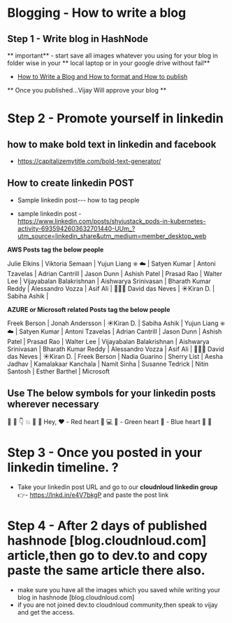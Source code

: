 # Blogging - How to write a blog

## Step 1 - Write blog in HashNode 

** important** - start save all images whatever you using for your blog in folder wise in your ** local laptop or in your google drive without fail**

- [How to Write a Blog and How to format and How to publish ](/docs/hash-node-blogging-howto-v1.0.pdf)


** Once you published...Vijay Will approve your blog **

# Step 2 - Promote yourself in linkedin

## how to make bold text in linkedin and facebook
- https://capitalizemytitle.com/bold-text-generator/

## How to create linkedin POST

- Sample linkedin post--- how to tag people

- sample linkedin post - https://www.linkedin.com/posts/shyjustack_pods-in-kubernetes-activity-6935942603632701440-UUm_?utm_source=linkedin_share&utm_medium=member_desktop_web

**AWS Posts tag  the below people**

Julie Elkins | Viktoria Semaan  |  Yujun Liang ⎈ ☁️  | Satyen Kumar  |  Antoni Tzavelas  | Adrian Cantrill | Jason Dunn | Ashish Patel | Prasad Rao | Walter Lee | Vijayabalan Balakrishnan | Aishwarya Srinivasan | Bharath Kumar Reddy | Alessandro Vozza | Asif Ali | 👨🏻‍💻 David das Neves | ☀️Kiran D. | Sabiha Ashik |


**AZURE or Microsoft related Posts tag  the below people**

Freek Berson | Jonah Andersson | ☀️Kiran D. | Sabiha Ashik | Yujun Liang ⎈ ☁️  | Satyen Kumar  |  Antoni Tzavelas  | Adrian Cantrill | Jason Dunn | Ashish Patel | Prasad Rao | Walter Lee | Vijayabalan Balakrishnan | Aishwarya Srinivasan | Bharath Kumar Reddy | Alessandro Vozza | Asif Ali | 👨🏻‍💻 David das Neves | ☀️Kiran D. | Freek Berson | Nadia Guarino | Sherry List | Aesha Jadhav | Kamalakaar Kanchala | Namit Sinha | Susanne Tedrick | Nitin Santosh | Esther Barthel | Microsoft 


## Use The below symbols for your linkedin posts wherever necessary

💪
🙂
👇
💥
📝
👋 Hey,
❤️ - Red heart 
🧑
💻
💚 - Green heart 
💙 - Blue heart 
🎯
📢


# Step 3 - Once you posted in your linkedin timeline. ?

- Take your linkedin post URL and go to our **cloudnloud linkedin group** 👉- https://lnkd.in/e4V7bkgP and paste the post link

# Step 4 - After 2 days of published hashnode [blog.cloudnloud.com] article,then go to dev.to and copy paste the same article there also.

- make sure you have all the images which you saved while writing your blog in hashnode [blog.cloudnloud.com]
- if you are not joined dev.to cloudnloud community,then speak to vijay and get the access.

